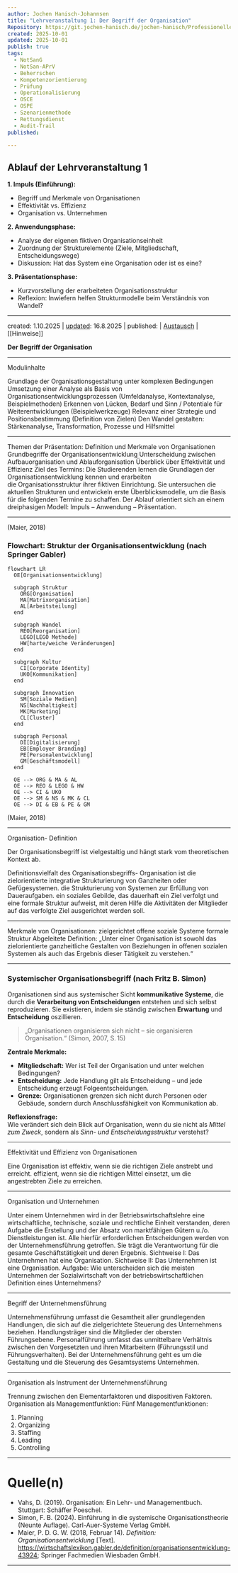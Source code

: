 ```yaml
---
author: Jochen Hanisch-Johannsen
title: "Lehrveranstaltung 1: Der Begriff der Organisation"
Repository: https://git.jochen-hanisch.de/jochen-hanisch/Professionelle-Praxis/
created: 2025-10-01
updated: 2025-10-01
publish: true
tags:
  - NotSanG
  - NotSan-APrV
  - Beherrschen
  - Kompetenzorientierung
  - Prüfung
  - Operationalisierung
  - OSCE
  - OSPE
  - Szenarienmethode
  - Rettungsdienst
  - Audit-Trail
published:

---
```

## Ablauf der Lehrveranstaltung 1

**1. Impuls (Einführung):**
- Begriff und Merkmale von Organisationen
- Effektivität vs. Effizienz
- Organisation vs. Unternehmen

**2. Anwendungsphase:**
- Analyse der eigenen fiktiven Organisationseinheit
- Zuordnung der Strukturelemente (Ziele, Mitgliedschaft, Entscheidungswege)
- Diskussion: Hat das System eine Organisation oder ist es eine?

**3. Präsentationsphase:**
- Kurzvorstellung der erarbeiteten Organisationsstruktur
- Reflexion: Inwiefern helfen Strukturmodelle beim Verständnis von Wandel?

---

created: 1.10.2025 | [updated](https://git.jochen-hanisch.de/jochen-hanisch/Professionelle-Praxis/): 16.8.2025 | published: | [Austausch](https://lernen.jochen-hanisch.de/course/view.php?id=4) | [[Hinweise]]

**Der Begriff der Organisation**

---

Modulinhalte

Grundlage der Organisationsgestaltung unter komplexen Bedingungen
Umsetzung einer Analyse als Basis von Organisationsentwicklungsprozessen (Umfeldanalyse, Kontextanalyse, Beispielmethoden) 
Erkennen von Lücken, Bedarf und Sinn / Potentiale für Weiterentwicklungen (Beispielwerkzeuge) 
Relevanz einer Strategie und Positionsbestimmung (Definition von Zielen)
Den Wandel gestalten: Stärkenanalyse, Transformation, Prozesse und Hilfsmittel

---

Themen der Präsentation:
Definition und Merkmale von Organisationen
Grundbegriffe der Organisationsentwicklung
Unterscheidung zwischen Aufbauorganisation und Ablauforganisation
Überblick über Effektivität und Effizienz
Ziel des Termins:
Die Studierenden lernen die Grundlagen der Organisationsentwicklung kennen und erarbeiten die Organisationsstruktur ihrer fiktiven Einrichtung. Sie untersuchen die aktuellen Strukturen und entwickeln erste Überblicksmodelle, um die Basis für die folgenden Termine zu schaffen.
Der Ablauf orientiert sich an einem dreiphasigen Modell: Impuls – Anwendung – Präsentation.

---

(Maier, 2018)

### Flowchart: Struktur der Organisationsentwicklung (nach Springer Gabler)

```mermaid
flowchart LR
  OE[Organisationsentwicklung]

  subgraph Struktur
    ORG[Organisation]
    MA[Matrixorganisation]
    AL[Arbeitsteilung]
  end

  subgraph Wandel
    REO[Reorganisation]
    LEGO[LEGO Methode]
    HW[harte/weiche Veränderungen]
  end

  subgraph Kultur
    CI[Corporate Identity]
    UKO[Kommunikation]
  end

  subgraph Innovation
    SM[Soziale Medien]
    NS[Nachhaltigkeit]
    MK[Marketing]
    CL[Cluster]
  end

  subgraph Personal
    DI[Digitalisierung]
    EB[Employer Branding]
    PE[Personalentwicklung]
    GM[Geschäftsmodell]
  end

  OE --> ORG & MA & AL
  OE --> REO & LEGO & HW
  OE --> CI & UKO
  OE --> SM & NS & MK & CL
  OE --> DI & EB & PE & GM
```

(Maier, 2018)

---

Organisation- Definition

Der Organisationsbegriff ist vielgestaltig und hängt stark vom theoretischen Kontext ab.

Definitionsvielfalt des Organisationsbegriffs- Organisation ist
die zielorientierte integrative Strukturierung von Ganzheiten oder Gefügesystemen. 
die Strukturierung von Systemen zur Erfüllung von Daueraufgaben. 
ein soziales Gebilde, das dauerhaft ein Ziel verfolgt und eine formale Struktur aufweist, mit deren Hilfe die Aktivitäten der Mitglieder auf das verfolgte Ziel ausgerichtet werden soll. 

---

Merkmale von Organisationen: 
zielgerichtet 
offene soziale Systeme
formale Struktur 
Abgeleitete Definition: 
„Unter einer Organisation ist sowohl das zielorientierte ganzheitliche Gestalten von Beziehungen in offenen sozialen Systemen als auch das Ergebnis dieser Tätigkeit zu verstehen.“

---

### Systemischer Organisationsbegriff (nach Fritz B. Simon)

Organisationen sind aus systemischer Sicht **kommunikative Systeme**, die durch die **Verarbeitung von Entscheidungen** entstehen und sich selbst reproduzieren. Sie existieren, indem sie ständig zwischen **Erwartung** und **Entscheidung** oszillieren.

> „Organisationen organisieren sich nicht – sie organisieren Organisation.“ (Simon, 2007, S. 15)

**Zentrale Merkmale:**
- **Mitgliedschaft:** Wer ist Teil der Organisation und unter welchen Bedingungen?
- **Entscheidung:** Jede Handlung gilt als Entscheidung – und jede Entscheidung erzeugt Folgeentscheidungen.
- **Grenze:** Organisationen grenzen sich nicht durch Personen oder Gebäude, sondern durch Anschlussfähigkeit von Kommunikation ab.

**Reflexionsfrage:**  
Wie verändert sich dein Blick auf Organisation, wenn du sie nicht als *Mittel zum Zweck*, sondern als *Sinn- und Entscheidungsstruktur* verstehst?

---

Effektivität und Effizienz von Organisationen

Eine Organisation ist 
effektiv, wenn sie die richtigen Ziele anstrebt und erreicht.
effizient, wenn sie die richtigen Mittel einsetzt, um die angestrebten Ziele zu erreichen. 

---

Organisation und Unternehmen 

Unter einem Unternehmen wird in der Betriebswirtschaftslehre eine wirtschaftliche, technische, soziale und rechtliche Einheit verstanden, deren Aufgabe die Erstellung und der Absatz von marktfähigen Gütern u./o. Dienstleistungen ist. Alle hierfür erforderlichen Entscheidungen werden von der Unternehmensführung getroffen. Sie trägt die Verantwortung für die gesamte Geschäftstätigkeit und deren Ergebnis. 
Sichtweise I: 	Das Unternehmen hat eine Organisation. 
Sichtweise II:	Das Unternehmen ist eine Organisation.
Aufgabe: Wie unterscheiden sich die meisten Unternehmen der Sozialwirtschaft von der betriebswirtschaftlichen Definition eines Unternehmens?

---

Begriff der Unternehmensführung

Unternehmensführung umfasst die Gesamtheit aller grundlegenden Handlungen, die sich auf die zielgerichtete Steuerung des Unternehmens beziehen. Handlungsträger sind die Mitglieder der obersten Führungsebene.
Personalführung umfasst das unmittelbare Verhältnis zwischen den Vorgesetzten und ihren Mitarbeitern (Führungsstil und Führungsverhalten).
Bei der Unternehmensführung geht es um die Gestaltung und die Steuerung des Gesamtsystems Unternehmen.

---

Organisation als Instrument der Unternehmensführung

Trennung zwischen den Elementarfaktoren und dispositiven Faktoren.
Organisation als Managementfunktion: 
Fünf Managementfunktionen: 

1. Planning 
2. Organizing 
3. Staffing
4. Leading
5. Controlling

---

# Quelle(n)

- Vahs, D. (2019). Organisation: Ein Lehr- und Managementbuch. Stuttgart: Schäffer Poeschel.
- Simon, F. B. (2024). Einführung in die systemische Organisationstheorie (Neunte Auflage). Carl-Auer-Systeme Verlag GmbH.
- Maier, P. D. G. W. (2018, Februar 14). _Definition: Organisationsentwicklung_ [Text]. https://wirtschaftslexikon.gabler.de/definition/organisationsentwicklung-43924; Springer Fachmedien Wiesbaden GmbH.

---

